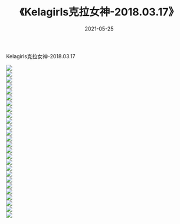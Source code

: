 ﻿---
layout: post
title:  《Kelagirls克拉女神-2018.03.17》
date:   2021-05-25
img: http://img.660000.xyz/Sharelink/网络美图/2021/Kelagirls克拉女神-2018.03.17/000.jpg
categories: [美女, 清纯, 唯美]
---

Kelagirls克拉女神-2018.03.17

  ![](http://img.660000.xyz/Sharelink/网络美图/2021/Kelagirls克拉女神-2018.03.17/001.jpg) <br> ![](http://img.660000.xyz/Sharelink/网络美图/2021/Kelagirls克拉女神-2018.03.17/002.jpg) <br> ![](http://img.660000.xyz/Sharelink/网络美图/2021/Kelagirls克拉女神-2018.03.17/003.jpg) <br> ![](http://img.660000.xyz/Sharelink/网络美图/2021/Kelagirls克拉女神-2018.03.17/004.jpg) <br> ![](http://img.660000.xyz/Sharelink/网络美图/2021/Kelagirls克拉女神-2018.03.17/005.jpg) <br> ![](http://img.660000.xyz/Sharelink/网络美图/2021/Kelagirls克拉女神-2018.03.17/006.jpg) <br> ![](http://img.660000.xyz/Sharelink/网络美图/2021/Kelagirls克拉女神-2018.03.17/007.jpg) <br> ![](http://img.660000.xyz/Sharelink/网络美图/2021/Kelagirls克拉女神-2018.03.17/008.jpg) <br> ![](http://img.660000.xyz/Sharelink/网络美图/2021/Kelagirls克拉女神-2018.03.17/009.jpg) <br> ![](http://img.660000.xyz/Sharelink/网络美图/2021/Kelagirls克拉女神-2018.03.17/010.jpg) <br> ![](http://img.660000.xyz/Sharelink/网络美图/2021/Kelagirls克拉女神-2018.03.17/011.jpg) <br> ![](http://img.660000.xyz/Sharelink/网络美图/2021/Kelagirls克拉女神-2018.03.17/012.jpg) <br> ![](http://img.660000.xyz/Sharelink/网络美图/2021/Kelagirls克拉女神-2018.03.17/013.jpg) <br> ![](http://img.660000.xyz/Sharelink/网络美图/2021/Kelagirls克拉女神-2018.03.17/014.jpg) <br> ![](http://img.660000.xyz/Sharelink/网络美图/2021/Kelagirls克拉女神-2018.03.17/015.jpg) <br> ![](http://img.660000.xyz/Sharelink/网络美图/2021/Kelagirls克拉女神-2018.03.17/016.jpg) <br> ![](http://img.660000.xyz/Sharelink/网络美图/2021/Kelagirls克拉女神-2018.03.17/017.jpg) <br> ![](http://img.660000.xyz/Sharelink/网络美图/2021/Kelagirls克拉女神-2018.03.17/018.jpg) <br> ![](http://img.660000.xyz/Sharelink/网络美图/2021/Kelagirls克拉女神-2018.03.17/019.jpg) <br> ![](http://img.660000.xyz/Sharelink/网络美图/2021/Kelagirls克拉女神-2018.03.17/020.jpg) <br> ![](http://img.660000.xyz/Sharelink/网络美图/2021/Kelagirls克拉女神-2018.03.17/021.jpg) <br> ![](http://img.660000.xyz/Sharelink/网络美图/2021/Kelagirls克拉女神-2018.03.17/022.jpg) <br> ![](http://img.660000.xyz/Sharelink/网络美图/2021/Kelagirls克拉女神-2018.03.17/023.jpg) <br> ![](http://img.660000.xyz/Sharelink/网络美图/2021/Kelagirls克拉女神-2018.03.17/024.jpg) <br> ![](http://img.660000.xyz/Sharelink/网络美图/2021/Kelagirls克拉女神-2018.03.17/025.jpg) <br> ![](http://img.660000.xyz/Sharelink/网络美图/2021/Kelagirls克拉女神-2018.03.17/026.jpg) <br>